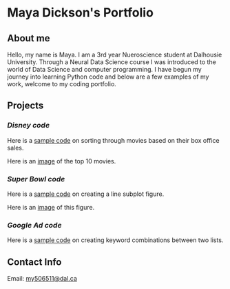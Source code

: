 # Maya Dickson's Portfolio

## About me
Hello, my name is Maya. I am a 3rd year Nueroscience student at Dalhousie University. Through a Neural Data Science course I was introduced to the world of Data Science and computer programming. I have begun my journey into learning Python code and below are a few examples of my work, welcome to my coding portfolio.

## Projects
### *Disney code*

Here is a [sample code](DisneyCode.md) on sorting through movies based on their box office sales.

Here is an [image](B1BC35A8-5225-4B03-9421-04E3804811B1.jpeg) of the top 10 movies.

### *Super Bowl code*

Here is a [sample code](SB_code.md) on creating a line subplot figure.

Here is an [image](42B11AD1-4A12-43D4-B500-C2206E5431CC.jpeg) of this figure.

### *Google Ad code*

Here is a [sample code](Code3.md) on creating keyword combinations between two lists.

## Contact Info
Email:
[my506511@dal.ca](mailto:my506511@dal.ca)
